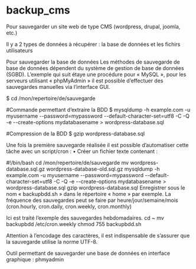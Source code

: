 # backup_cms

Pour sauvegarder un site web de type CMS (wordpress, drupal, joomla, etc.)

Il y a 2 types de données à récupérer : la base de données et les fichirs utilisateurs



Pour sauvegarder la base de données
Les méthodes de sauvegarde de base de données dépendent du système de gestion de base de données (SGBD). L’exemple qui suit étaye une procédure pour « MySQL », pour les serveurs utilisant « phpMyAdmin » il est possible d’effectuer des sauvegardes manuelles via l’interface GUI.

$ cd /mon/repertoire/de/sauvegarde

#Commande permettant d’extraire la BDD
$ mysqldump -h example.com -u myusername --password=mypassword --default-character-set=utf8  -C -Q -e --create-options mydatabasename > wordpress-database.sql

#Compression de la BDD
$ gzip wordpress-database.sql

Une fois la première sauvegarde réalisée il est possible d’automatiser cette tâche avec un script/cron :
    • Créer un fichier texte contenant : 

#!/bin/bash
cd /mon/repertoire/de/sauvegarde
mv wordpress-database.sql.gz wordpress-database-old.sql.gz
mysqldump -h example.com -u myusername --password=mypassword --default-character-set=utf8 -C -Q -e --create-options mydatabasename > wordpress-database.sql
gzip wordpress-database.sql
Enregistrer sous le nom « backupbdd.sh » dans le répertoire « home » par exemple.
La fréquence des sauvegardes peut se faire par heure/jour/semaine/mois (cron.hourly, cron.daily, cron.weekly, cron.monthly) 

Ici est traité l’exemple des sauvegardes hebdomadaires.
cd ~ 
mv backupbdd /etc/cron.weekly
chmod 755 backupbdd.sh

Attention à l’encodage des caractères, il est indispensable de s’assurer que la sauvegarde utilise la norme UTF-8.


Outil permettant de sauvegarder une base de données en interface graphique : phmyadmin
